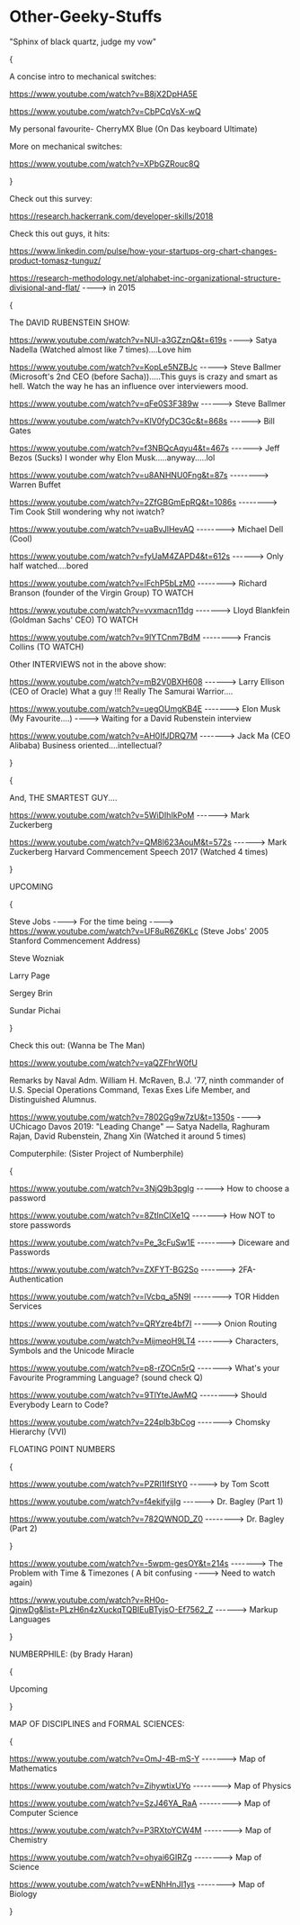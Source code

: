 # Other-Geeky-Stuffs
"Sphinx of black quartz, judge my vow"

{

A concise intro to mechanical switches:

https://www.youtube.com/watch?v=B8jX2DpHA5E

https://www.youtube.com/watch?v=CbPCqVsX-wQ

My personal favourite- CherryMX Blue (On Das keyboard Ultimate)

More on mechanical switches:

https://www.youtube.com/watch?v=XPbGZRouc8Q

}

Check out this survey:

https://research.hackerrank.com/developer-skills/2018


Check this out guys, it hits:

https://www.linkedin.com/pulse/how-your-startups-org-chart-changes-product-tomasz-tunguz/

https://research-methodology.net/alphabet-inc-organizational-structure-divisional-and-flat/ ----> in 2015

{

The DAVID RUBENSTEIN SHOW:

https://www.youtube.com/watch?v=NUl-a3GZznQ&t=619s ----> Satya Nadella (Watched almost like 7 times)....Love him

https://www.youtube.com/watch?v=KopLe5NZBJc   -----> Steve Ballmer (Microsoft's 2nd CEO (before Sacha)).....This guys is crazy and smart as hell. Watch the way he has an influence over interviewers mood.

https://www.youtube.com/watch?v=qFe0S3F389w ------> Steve Ballmer

https://www.youtube.com/watch?v=KlV0fyDC3Gc&t=868s   ------> Bill Gates

https://www.youtube.com/watch?v=f3NBQcAqyu4&t=467s ------> Jeff Bezos (Sucks)  I wonder why Elon Musk.....anyway.....lol

https://www.youtube.com/watch?v=u8ANHNU0Fng&t=87s  --------> Warren Buffet

https://www.youtube.com/watch?v=2ZfGBGmEpRQ&t=1086s --------> Tim Cook  Still wondering why not iwatch?

https://www.youtube.com/watch?v=uaBvJlHevAQ --------> Michael Dell   (Cool)

https://www.youtube.com/watch?v=fyUaM4ZAPD4&t=612s ------>  Only half watched....bored

https://www.youtube.com/watch?v=lFchP5bLzM0  --------> Richard Branson (founder of the Virgin Group) TO WATCH  
 
https://www.youtube.com/watch?v=vvxmacn11dg -------> Lloyd Blankfein (Goldman Sachs' CEO) TO WATCH

https://www.youtube.com/watch?v=9lYTCnm7BdM --------> Francis Collins (TO WATCH)


Other INTERVIEWS not in the above show:

https://www.youtube.com/watch?v=mB2V0BXH608  ------> Larry Ellison (CEO of Oracle) What a guy !!! Really The Samurai Warrior....

https://www.youtube.com/watch?v=uegOUmgKB4E -------> Elon Musk  (My Favourite....) ----> Waiting for a David Rubenstein interview

https://www.youtube.com/watch?v=AH0IfJDRQ7M -------> Jack Ma (CEO Alibaba) Business oriented....intellectual?

}

{

And, THE SMARTEST GUY....

https://www.youtube.com/watch?v=5WiDIhIkPoM ------> Mark Zuckerberg

https://www.youtube.com/watch?v=QM8l623AouM&t=572s ------> Mark Zuckerberg Harvard Commencement Speech 2017 (Watched 4 times)

}

UPCOMING

{

Steve Jobs ----> For the time being ----> https://www.youtube.com/watch?v=UF8uR6Z6KLc (Steve Jobs' 2005 Stanford Commencement Address)

Steve Wozniak

Larry Page

Sergey Brin

Sundar Pichai

}

Check this out: (Wanna be The Man)

https://www.youtube.com/watch?v=yaQZFhrW0fU

Remarks by Naval Adm. William H. McRaven, B.J. '77, ninth commander of U.S. Special Operations Command, Texas Exes Life Member, and Distinguished Alumnus.

https://www.youtube.com/watch?v=7802Gg9w7zU&t=1350s ----> UChicago Davos 2019: "Leading Change" — Satya Nadella, Raghuram Rajan, David Rubenstein, Zhang Xin (Watched it around 5 times)

Computerphile: (Sister Project of Numberphile)

{

https://www.youtube.com/watch?v=3NjQ9b3pgIg -----> How to choose a password

https://www.youtube.com/watch?v=8ZtInClXe1Q -------> How NOT to store passwords

https://www.youtube.com/watch?v=Pe_3cFuSw1E --------> Diceware and Passwords

https://www.youtube.com/watch?v=ZXFYT-BG2So -------> 2FA-Authentication

https://www.youtube.com/watch?v=lVcbq_a5N9I --------> TOR Hidden Services

https://www.youtube.com/watch?v=QRYzre4bf7I -----> Onion Routing 

https://www.youtube.com/watch?v=MijmeoH9LT4 -------> Characters, Symbols and the Unicode Miracle

https://www.youtube.com/watch?v=p8-rZOCn5rQ -------> What's your Favourite Programming Language? (sound check Q)

https://www.youtube.com/watch?v=9TlYteJAwMQ --------> Should Everybody Learn to Code? 

https://www.youtube.com/watch?v=224plb3bCog -------> Chomsky Hierarchy (VVI)



FLOATING POINT NUMBERS

{ 

https://www.youtube.com/watch?v=PZRI1IfStY0 -----> by Tom Scott

https://www.youtube.com/watch?v=f4ekifyijIg ------> Dr. Bagley (Part 1)

https://www.youtube.com/watch?v=782QWNOD_Z0 --------> Dr. Bagley (Part 2)

}

https://www.youtube.com/watch?v=-5wpm-gesOY&t=214s ------->  The Problem with Time & Timezones ( A bit confusing ----> Need to watch again)

https://www.youtube.com/watch?v=RH0o-QjnwDg&list=PLzH6n4zXuckqTQBIEuBTyjsO-Ef7562_Z ------> Markup Languages

}

NUMBERPHILE: (by Brady Haran) 

{

Upcoming

}

MAP OF DISCIPLINES and FORMAL SCIENCES:

{

https://www.youtube.com/watch?v=OmJ-4B-mS-Y -------> Map of Mathematics

https://www.youtube.com/watch?v=ZihywtixUYo --------> Map of Physics

https://www.youtube.com/watch?v=SzJ46YA_RaA ---------> Map of Computer Science

https://www.youtube.com/watch?v=P3RXtoYCW4M --------> Map of Chemistry

https://www.youtube.com/watch?v=ohyai6GIRZg --------> Map of Science

https://www.youtube.com/watch?v=wENhHnJI1ys --------> Map of Biology

}


















